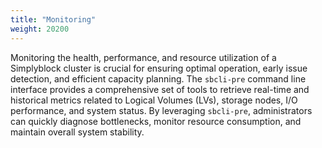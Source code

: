 ```yaml
---
title: "Monitoring"
weight: 20200
---
```


Monitoring the health, performance, and resource utilization of a Simplyblock cluster is crucial for ensuring optimal
operation, early issue detection, and efficient capacity planning. The `sbcli-pre` command line interface provides a
comprehensive set of tools to retrieve real-time and historical metrics related to Logical Volumes (LVs), storage nodes,
I/O performance, and system status. By leveraging `sbcli-pre`, administrators can quickly diagnose bottlenecks, monitor
resource consumption, and maintain overall system stability.
